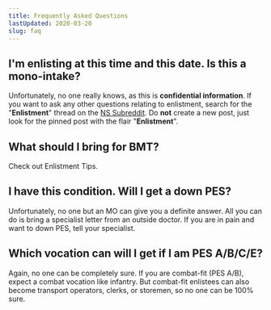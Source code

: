 ```yaml
---
title: Frequently Asked Questions
lastUpdated: 2020-03-20
slug: faq
---
```


## I'm enlisting at this time and this date. Is this a mono-intake?
Unfortunately, no one really knows, as this is **confidential information**. If you want to ask any other questions relating to enlistment, search for the "**Enlistment**" thread on the [NS Subreddit](https://reddit.com/r/nationalservicesg). Do **not** create a new post, just look for the pinned post with the flair "**Enlistment**".

## What should I bring for BMT?
Check out <nuxt-link to='/bmt/enlistment-tips'>Enlistment Tips</nuxt-link>.

## I have this condition. Will I get a down PES?
Unfortunately, no one but an MO can give you a definite answer. All you can do is bring a specialist letter from an outside doctor. If you are in pain and want to down PES, tell your specialist.

## Which vocation can will I get if I am PES A/B/C/E?
Again, no one can be completely sure. If you are combat-fit (PES A/B), expect a combat vocation like infantry. But combat-fit enlistees can also become transport operators, clerks, or storemen, so no one can be 100% sure.
